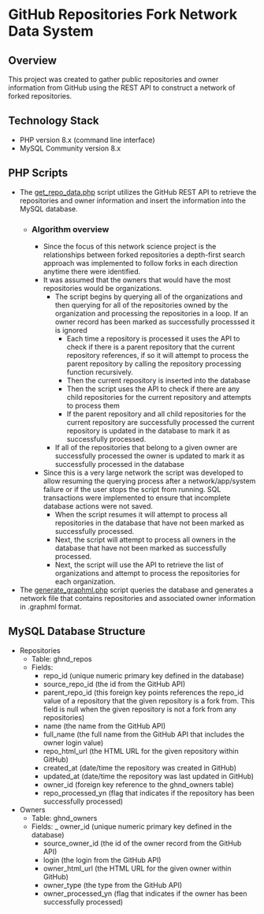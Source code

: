 # GitHub Repositories Fork Network Data System

## Overview
This project was created to gather public repositories and owner information from GitHub using the REST API to construct a network of forked repositories.

## Technology Stack
-   PHP version 8.x (command line interface)
-   MySQL Community version 8.x

## PHP Scripts
-   The [get_repo_data.php](./app/get_repo_data.php) script utilizes the GitHub REST API to retrieve the repositories and owner information and insert the information into the MySQL database.  
    -   ### Algorithm overview
		-   Since the focus of this network science project is the relationships between forked repositories a depth-first search approach was implemented to follow forks in each direction anytime there were identified.  
		-   It was assumed that the owners that would have the most repositories would be organizations. 
			-   The script begins by querying all of the organizations and then querying for all of the repositories owned by the organization and processing the repositories in a loop.  If an owner record has been marked as successfully processsed it is ignored
				-   Each time a repository is processed it uses the API to check if there is a parent repository that the current repository references, if so it will attempt to process the parent repository by calling the repository processing function recursively.
				-   Then the current repository is inserted into the database
				-   Then the script uses the API to check if there are any child repositories for the current repository and attempts to process them
				-   If the parent repository and all child repositories for the current repository are successfully processed the current repository is updated in the database to mark it as successfully processed.
			-   If all of the repositories that belong to a given owner are successfully processed the owner is updated to mark it as successfully processed in the database
		-   Since this is a very large network the script was developed to allow resuming the querying process after a network/app/system failure or if the user stops the script from running.  SQL transactions were implemented to ensure that incomplete database actions were not saved.  
			-   When the script resumes it will attempt to process all repositories in the database that have not been marked as successfully processed.
			-   Next, the script will attempt to process all owners in the database that have not been marked as successfully processed.
			-   Next, the script will use the API to retrieve the list of organizations and attempt to process the repositories for each organization.  
-   The [generate_graphml.php](./app/generate_graphml.php) script queries the database and generates a network file that contains repositories and associated owner information in .graphml format.  

## MySQL Database Structure
-   Repositories 
	-   Table: ghnd_repos
	-   Fields:
		-   repo_id (unique numeric primary key defined in the database)
		-   source_repo_id (the id from the GitHub API)
		-   parent_repo_id (this foreign key points references the repo_id value of a repository that the given repository is a fork from.  This field is null when the given repository is not a fork from any repositories)
		-   name (the name from the GitHub API)
		-   full_name (the full name from the GitHub API that includes the owner login value)
		-   repo_html_url (the HTML URL for the given repository within GitHub)
		-   created_at (date/time the repository was created in GitHub)
		-   updated_at (date/time the repository was last updated in GitHub)
		-   owner_id (foreign key reference to the ghnd_owners table)
		-   repo_processed_yn (flag that indicates if the repository has been successfully processed)
-   Owners
	-   Table: ghnd_owners
	-   Fields:
		_   owner_id (unique numeric primary key defined in the database)
		-   source_owner_id (the id of the owner record from the GitHub API)
		-   login (the login from the GitHub API)
		-   owner_html_url (the HTML URL for the given owner within GitHub)
		-   owner_type (the type from the GitHub API)
		-   owner_processed_yn (flag that indicates if the owner has been successfully processed)
